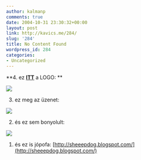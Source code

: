 ```yaml
---
author: kalmanp
comments: true
date: 2004-10-31 23:30:32+00:00
layout: post
link: http://kavics.me/284/
slug: '284'
title: No Content Found
wordpress_id: 284
categories:
- Uncategorized
---
```


**4. ez **[**ITT**](http://kavics.freeblog.hu/Files/logo.bmp)** a LOGO: **




![](http://kavics.freeblog.hu/Files/logo.bmp)







3. ez meg az üzenet:




![](http://kavics.freeblog.hu/Files/message.JPG)







2. és ez sem bonyolult:




![](http://kavics.freeblog.hu/Files/matek.jpg)




1. és ez is jópofa: [http://sheeepdog.blogspot.com/](http://sheeepdog.blogspot.com/)
